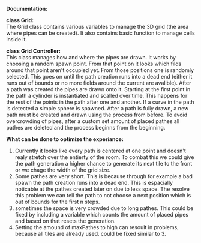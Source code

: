 **Documentation:**

__class Grid:__\
The Grid class contains various variables to manage the 3D grid (the area where pipes can be created). It also contains basic function to manage cells inside it.

__class Grid Controller:__\
This class manages how and where the pipes are drawn. It works by choosing a random spawn point. From that point on it looks which filds around that point aren't occupied yet. From those positions one is randomly selected.
This goes on until the path creation runs into a dead end (either it runs out of bounds or no more fields around the current are avalible). After a path was created the pipes are drawn onto it. Starting at the first point
in the path a cylinder is instantiated and scalled over time. This happens for the rest of the points in the path after one and another. If a curve in the path is detected a simple sphere is spawned. After a path is fully
drawn, a new path must be created and drawn using the process from before. To avoid overcrowding of pipes, after a custom set amount of placed pathes all pathes are deleted and the process beginns from the beginning.

__What can be done to optimize the experiance:__
1. Currently it looks like every path is centered at one point and doesn't realy stretch over the entierty of the room. To combat this we could give the path generation a higher chance to generate its next tile to the front
   or we chage the width of the grid size.
2. Some pathes are very short. This is because through for example a bad spawn the path creation runs into a dead end. This is espacially noticable at the pathes created later on due to less space. The resolve this problem
   we can tell the path to not choose a next position which is out of bounds for the first n steps.
3. sometimes the space is very crowded due to long pathes. This could be fixed by including a variable which counts the amount of placed pipes and based on that resets the generation.
4. Setting the amound of maxPathes to high can resoult in problems, because all tiles are already used. could be fixed similar to 3.
